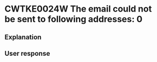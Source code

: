 # CWTKE0024W The email could not be sent to following addresses: 0

## Explanation

## User response